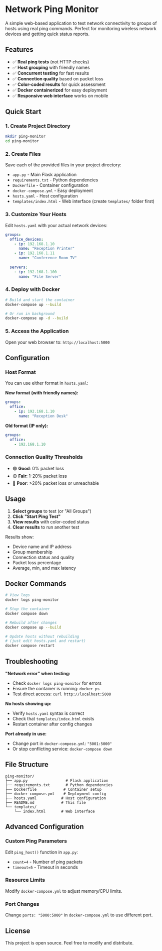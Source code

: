 # Network Ping Monitor

A simple web-based application to test network connectivity to groups of hosts using real ping commands. Perfect for monitoring wireless network devices and getting quick status reports.

## Features

- ✅ **Real ping tests** (not HTTP checks)
- ✅ **Host grouping** with friendly names
- ✅ **Concurrent testing** for fast results
- ✅ **Connection quality** based on packet loss
- ✅ **Color-coded results** for quick assessment
- ✅ **Docker containerized** for easy deployment
- ✅ **Responsive web interface** works on mobile

## Quick Start

### 1. Create Project Directory
```bash
mkdir ping-monitor
cd ping-monitor
```

### 2. Create Files
Save each of the provided files in your project directory:
- `app.py` - Main Flask application
- `requirements.txt` - Python dependencies
- `Dockerfile` - Container configuration
- `docker-compose.yml` - Easy deployment
- `hosts.yaml` - Host configuration
- `templates/index.html` - Web interface (create `templates/` folder first)

### 3. Customize Your Hosts
Edit `hosts.yaml` with your actual network devices:

```yaml
groups:
  office_devices:
    - ip: 192.168.1.10
      name: "Reception Printer"
    - ip: 192.168.1.11  
      name: "Conference Room TV"
  
  servers:
    - ip: 192.168.1.100
      name: "File Server"
```

### 4. Deploy with Docker
```bash
# Build and start the container
docker-compose up --build

# Or run in background
docker-compose up -d --build
```

### 5. Access the Application
Open your web browser to: `http://localhost:5000`

## Configuration

### Host Format
You can use either format in `hosts.yaml`:

**New format (with friendly names):**
```yaml
groups:
  office:
    - ip: 192.168.1.10
      name: "Reception Desk"
```

**Old format (IP only):**
```yaml
groups:
  office:
    - 192.168.1.10
```

### Connection Quality Thresholds
- 🟢 **Good**: 0% packet loss
- 🟡 **Fair**: 1-20% packet loss  
- 🔴 **Poor**: >20% packet loss or unreachable

## Usage

1. **Select groups** to test (or "All Groups")
2. **Click "Start Ping Test"**
3. **View results** with color-coded status
4. **Clear results** to run another test

Results show:
- Device name and IP address
- Group membership
- Connection status and quality
- Packet loss percentage
- Average, min, and max latency

## Docker Commands

```bash
# View logs
docker logs ping-monitor

# Stop the container
docker compose down

# Rebuild after changes
docker compose up --build

# Update hosts without rebuilding
# (just edit hosts.yaml and restart)
docker compose restart
```

## Troubleshooting

**"Network error" when testing:**
- Check `docker logs ping-monitor` for errors
- Ensure the container is running: `docker ps`
- Test direct access: `curl http://localhost:5000`

**No hosts showing up:**
- Verify `hosts.yaml` syntax is correct
- Check that `templates/index.html` exists
- Restart container after config changes

**Port already in use:**
- Change port in `docker-compose.yml`: `"5001:5000"`
- Or stop conflicting service: `docker-compose down`

## File Structure
```
ping-monitor/
├── app.py                 # Flask application
├── requirements.txt       # Python dependencies  
├── Dockerfile            # Container setup
├── docker-compose.yml    # Deployment config
├── hosts.yaml           # Host configuration
├── README.md            # This file
└── templates/
    └── index.html       # Web interface
```

## Advanced Configuration

### Custom Ping Parameters
Edit `ping_host()` function in `app.py`:
- `count=4` - Number of ping packets
- `timeout=5` - Timeout in seconds

### Resource Limits
Modify `docker-compose.yml` to adjust memory/CPU limits.

### Port Changes
Change `ports: "5000:5000"` in `docker-compose.yml` to use different port.

## License
This project is open source. Feel free to modify and distribute.

